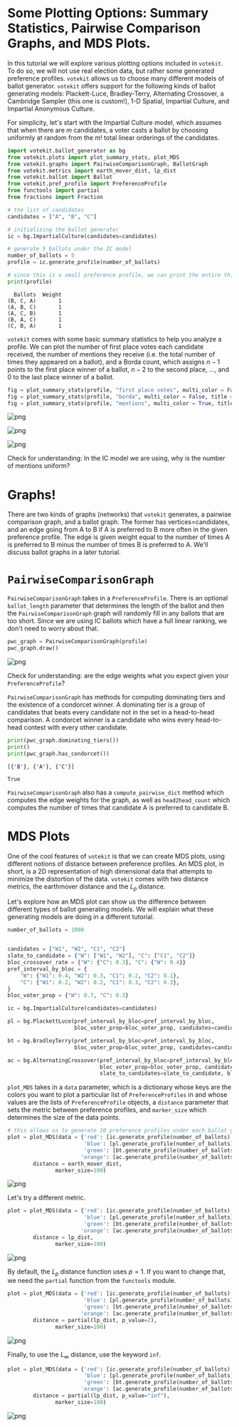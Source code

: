 # Some Plotting Options: Summary Statistics, Pairwise Comparison Graphs, and MDS Plots.

In this tutorial we will explore various plotting options included in `votekit`. To do so, we will not use real election data, but rather some generated preference profiles. `votekit` allows us to choose many different models of ballot generator. `votekit` offers support for the following kinds of ballot generating models: Plackett-Luce, Bradley-Terry, Alternating Crossover, a Cambridge Sampler (this one is custom!), 1-D Spatial, Impartial Culture, and Impartial Anonymous Culture.

For simplicity, let's start with the Impartial Culture model, which assumes that when there are $m$ candidates, a voter casts a ballot by choosing uniformly at random from the $m!$ total linear orderings of the candidates.


```python
import votekit.ballot_generator as bg
from votekit.plots import plot_summary_stats, plot_MDS
from votekit.graphs import PairwiseComparisonGraph, BallotGraph
from votekit.metrics import earth_mover_dist, lp_dist
from votekit.ballot import Ballot
from votekit.pref_profile import PreferenceProfile
from functools import partial
from fractions import Fraction
```


```python
# the list of candidates
candidates = ["A", "B", "C"]

# initializing the ballot generator
ic = bg.ImpartialCulture(candidates=candidates)

# generate 5 ballots under the IC model
number_of_ballots = 5
profile = ic.generate_profile(number_of_ballots)

# since this is a small preference profile, we can print the entire thing
print(profile)
```

      Ballots  Weight
    (B, C, A)       1
    (A, B, C)       1
    (A, C, B)       1
    (B, A, C)       1
    (C, B, A)       1


`votekit` comes with some basic summary statistics to help you analyze a profile. We can plot the number of first place votes each candidate received, the number of mentions they receive (i.e. the total number of times they appeared on a ballot), and a Borda count, which assigns $n-1$ points to the first place winner of a ballot, $n-2$ to the second place, ..., and 0 to the last place winner of a ballot.


```python
fig = plot_summary_stats(profile, "first place votes", multi_color = False, title = "First Place Votes")
fig = plot_summary_stats(profile, "borda", multi_color = False, title = "Borda Scores")
fig = plot_summary_stats(profile, "mentions", multi_color = True, title = "Mentions")
```


    
![png](output_4_0.png)
    



    
![png](output_4_1.png)
    



    
![png](output_4_2.png)
    


Check for understanding: In the IC model we are using, why is the number of mentions uniform?

# Graphs!

There are two kinds of graphs (networks) that `votekit` generates, a pairwise comparison graph, and a ballot graph. The former has vertices=candidates, and an edge going from A to B if A is preferred to B more often in the given preference profile. The edge is given weight equal to the number of times A is preferred to B minus the number of times B is preferred to A. We'll discuss ballot graphs in a later tutorial.

# `PairwiseComparisonGraph`

`PairwiseComparisonGraph` takes in a `PreferenceProfile`. There is an optional `ballot_length` parameter that determines the length of the ballot and then the `PairwiseComparisonGraph` graph will randomly fill in any ballots that are too short. Since we are using IC ballots which have a full linear ranking, we don't need to worry about that.


```python
pwc_graph = PairwiseComparisonGraph(profile)
pwc_graph.draw()
```


    
![png](output_8_0.png)
    


Check for understanding: are the edge weights what you expect given your `PreferenceProfile`?

`PairwiseComparisonGraph` has methods for computing dominating tiers and the existence of a condorcet winner. A dominating tier is a group of candidates that beats every candidate not in the set in a head-to-head comparison. A condorcet winner is a candidate who wins every head-to-head contest with every other candidate.


```python
print(pwc_graph.dominating_tiers())
print()
print(pwc_graph.has_condorcet())
```

    [{'B'}, {'A'}, {'C'}]
    
    True


`PairwiseComparisonGraph` also has a `compute_pairwise_dict` method which computes the edge weights for the graph, as well as `head2head_count` which computes the number of times that candidate A is preferred to candidate B.

# MDS Plots

One of the cool features of `votekit` is that we can create MDS plots, using different notions of distance between preference profiles. An MDS plot, in short, is a 2D representation of high dimensional data that attempts to minimize the distortion of the data. `votekit` comes with two distance metrics, the earthmover distance and the $L_p$ distance.

Let's explore how an MDS plot can show us the difference between different types of ballot generating models. We will explain what these generating models are doing in a different tutorial.


```python
number_of_ballots = 1000


candidates = ["W1", "W2", "C1", "C2"]
slate_to_candidate = {"W": ["W1", "W2"], "C": ["C1", "C2"]}
bloc_crossover_rate = {"W": {"C": 0.3}, "C": {"W": 0.4}}
pref_interval_by_bloc = {
    "W": {"W1": 0.4, "W2": 0.3, "C1": 0.2, "C2": 0.1},
    "C": {"W1": 0.2, "W2": 0.2, "C1": 0.3, "C2": 0.3},
}
bloc_voter_prop = {"W": 0.7, "C": 0.3}

ic = bg.ImpartialCulture(candidates=candidates)

pl = bg.PlackettLuce(pref_interval_by_bloc=pref_interval_by_bloc,
                     bloc_voter_prop=bloc_voter_prop, candidates=candidates)

bt = bg.BradleyTerry(pref_interval_by_bloc=pref_interval_by_bloc,
                     bloc_voter_prop=bloc_voter_prop, candidates=candidates)

ac = bg.AlternatingCrossover(pref_interval_by_bloc=pref_interval_by_bloc,
                             bloc_voter_prop=bloc_voter_prop, candidates=candidates,
                             slate_to_candidates=slate_to_candidate, bloc_crossover_rate=bloc_crossover_rate)
```

`plot_MDS` takes in a `data` parameter, which is a dictionary whose keys are the colors you want to plot a particular list of `PreferenceProfiles` in and whose values are the lists of `PreferenceProfile` objects, a `distance` parameter that sets the metric between preference profiles, and `marker_size` which determines the size of the data points.


```python
# this allows us to generate 10 preference profiles under each ballot generator
plot = plot_MDS(data = {'red': [ic.generate_profile(number_of_ballots) for i in range(10)], 
                        'blue': [pl.generate_profile(number_of_ballots) for i in range(10)], 
                        'green': [bt.generate_profile(number_of_ballots) for i in range(10)],
                       'orange': [ac.generate_profile(number_of_ballots) for i in range(10)]},
        distance = earth_mover_dist,
               marker_size=100)
```


    
![png](output_15_0.png)
    


Let's try a different metric.


```python
plot = plot_MDS(data = {'red': [ic.generate_profile(number_of_ballots) for i in range(10)], 
                        'blue': [pl.generate_profile(number_of_ballots) for i in range(10)], 
                        'green': [bt.generate_profile(number_of_ballots) for i in range(10)],
                       'orange': [ac.generate_profile(number_of_ballots) for i in range(10)]},
        distance = lp_dist,
               marker_size=100)
```


    
![png](output_17_0.png)
    


By default, the $L_p$ distance function uses $p=1$. If you want to change that, we need the `partial` function from the `functools` module.


```python
plot = plot_MDS(data = {'red': [ic.generate_profile(number_of_ballots) for i in range(10)], 
                        'blue': [pl.generate_profile(number_of_ballots) for i in range(10)], 
                        'green': [bt.generate_profile(number_of_ballots) for i in range(10)],
                       'orange': [ac.generate_profile(number_of_ballots) for i in range(10)]},
        distance = partial(lp_dist, p_value=2),
               marker_size=100)
```


    
![png](output_19_0.png)
    


Finally, to use the $L_\infty$ distance, use the keyword `inf`.


```python
plot = plot_MDS(data = {'red': [ic.generate_profile(number_of_ballots) for i in range(10)], 
                        'blue': [pl.generate_profile(number_of_ballots) for i in range(10)], 
                        'green': [bt.generate_profile(number_of_ballots) for i in range(10)],
                       'orange': [ac.generate_profile(number_of_ballots) for i in range(100)]},
        distance = partial(lp_dist, p_value="inf"),
               marker_size=100)
```


    
![png](output_21_0.png)
    

